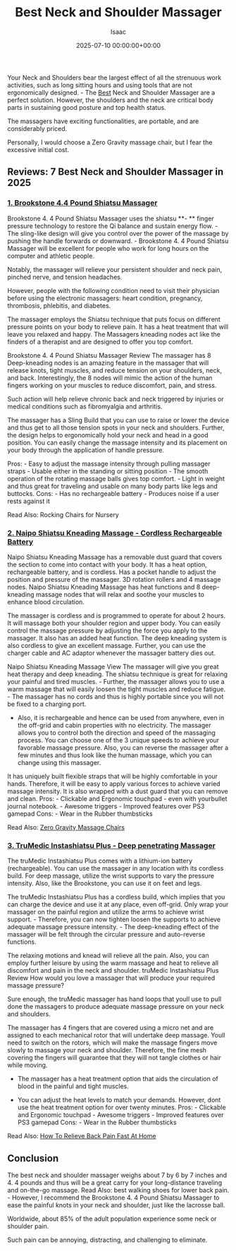 ﻿---
title: Best Neck and Shoulder Massager
description: Your Neck and Shoulders bear the largest effect of all the strenuous work activities, such as long sitting hours and using tools that are not ergonomically...
slug: /best-neck-and-shoulder-massager/
date: 2025-07-10 00:00:00+00:00
lastmod: 2025-07-10 00:00:00+03:00
author: Isaac
categories:
- Recliners
tags:
- recliners
- best
- neck
layout: post
---

Your Neck and Shoulders bear the largest effect of all the strenuous work activities, such as long sitting hours and using tools that are not ergonomically designed. - The [Best](https://pestpolicy.com/best-outdoor-rocking-chairs/) Neck and Shoulder Massager are a perfect solution. However, the shoulders and the neck are critical body parts in sustaining good posture and top health status.

The massagers have exciting functionalities, are portable, and are considerably priced.

Personally, I would choose a Zero Gravity massage chair, but I fear the excessive initial cost.

##  Reviews: 7 Best Neck and Shoulder Massager in 2025

###  [1. Brookstone 4.4 Pound Shiatsu Massager](https://www.amazon.com/dp/B00GHQNFIK/?tag=p-policy-20)

Brookstone 4. 4 Pound Shiatsu Massager uses the shiatsu **- ** finger pressure technology to restore the Qi balance and sustain energy flow. - The sling-like design will give you control over the power of the massage by pushing the handle forwards or downward. - Brookstone 4. 4 Pound Shiatsu Massager will be excellent for people who work for long hours on the computer and athletic people.

Notably, the massager will relieve your persistent shoulder and neck pain, pinched nerve, and tension headaches.

However, people with the following condition need to visit their physician before using the electronic massagers: heart condition, pregnancy, thrombosis, phlebitis, and diabetes.

The massager employs the Shiatsu technique that puts focus on different pressure points on your body to relieve pain. It has a heat treatment that will leave you relaxed and happy. The Massagers kneading nodes act like the finders of a therapist and are designed to offer you top comfort.

Brookstone 4. 4 Pound Shiatsu Massager Review The massager has 8 Deep-kneading nodes is an amazing feature in the massager that will release knots, tight muscles, and reduce tension on your shoulders, neck, and back. Interestingly, the 8 nodes will mimic the action of the human fingers working on your muscles to reduce discomfort, pain, and stress.

Such action will help relieve chronic back and neck triggered by injuries or medical conditions such as fibromyalgia and arthritis.

The massager has a Sling Build that you can use to raise or lower the device and thus get to all those tension spots in your neck and shoulders. Further, the design helps to ergonomically hold your neck and head in a good position. You can easily change the massage intensity and its placement on your body through the application of handle pressure.

Pros: - Easy to adjust the massage intensity through pulling massager straps - Usable either in the standing or sitting position - The smooth operation of the rotating massage balls gives top comfort. - Light in weight and thus great for traveling and usable on many body parts like legs and buttocks. Cons: - Has no rechargeable battery - Produces noise if a user rests against it

Read Also: Rocking Chairs for Nursery

###  [2. Naipo Shiatsu Kneading Massage - Cordless Rechargeable Battery](https://www.amazon.com/dp/B01MEH3FTT/?tag=p-policy-20)

Naipo Shiatsu Kneading Massage has a removable dust guard that covers the section to come into contact with your body. It has a heat option, rechargeable battery, and is cordless. Has a pocket handle to adjust the position and pressure of the massager. 3D rotation rollers and 4 massage nodes. Naipo Shiatsu Kneading Massage has heat functions and 8 deep-kneading massage nodes that will relax and soothe your muscles to enhance blood circulation.

The massager is cordless and is programmed to operate for about 2 hours. It will massage both your shoulder region and upper body. You can easily control the massage pressure by adjusting the force you apply to the massager. It also has an added heat function. The deep kneading system is also cordless to give an excellent massage. Further, you can use the charger cable and AC adaptor whenever the massager battery dies out.

Naipo Shiatsu Kneading Massage View The massager will give you great heat therapy and deep kneading. The shiatsu technique is great for relaxing your painful and tired muscles. - Further, the massager allows you to use a warm massage that will easily loosen the tight muscles and reduce fatigue. - The massager has no cords and thus is highly portable since you will not be fixed to a charging port.

- Also, it is rechargeable and hence can be used from anywhere, even in the off-grid and cabin properties with no electricity. The massager allows you to control both the direction and speed of the massaging process. You can choose one of the 3 unique speeds to achieve your favorable massage pressure. Also, you can reverse the massager after a few minutes and thus look like the human massage, which you can change using this massager.

It has uniquely built flexible straps that will be highly comfortable in your hands. Therefore, it will be easy to apply various forces to achieve varied massage intensity. It is also wrapped with a dust guard that you can remove and clean. Pros: - Clickable and Ergonomic touchpad - even with yourbullet journal notebook. - Awesome triggers - Improved features over PS3 gamepad Cons: - Wear in the Rubber thumbsticks

Read Also: [Zero Gravity Massage Chairs](https://pestpolicy.com/best-zero-gravity-massage-chairs/)

###  [3. TruMedic Instashiatsu Plus - Deep penetrating Massager](https://www.amazon.com/dp/B01516LTRK/?tag=p-policy-20)

The truMedic Instashiatsu Plus comes with a lithium-ion battery (rechargeable). You can use the massager in any location with its cordless build. For deep massage, utilize the wrist supports to vary the pressure intensity. Also, like the Brookstone, you can use it on feet and legs.

The truMedic Instashiatsu Plus has a cordless build, which implies that you can charge the device and use it at any place, even off-grid. Only wrap your massager on the painful region and utilize the arms to achieve wrist support. - Therefore, you can now tighten loosen the supports to achieve adequate massage pressure intensity. - The deep-kneading effect of the massager will be felt through the circular pressure and auto-reverse functions.

The relaxing motions and knead will relieve all the pain. Also, you can employ further leisure by using the warm massage and heat to relieve all discomfort and pain in the neck and shoulder. truMedic Instashiatsu Plus Review How would you love a massager that will produce your required massage pressure?

Sure enough, the truMedic massager has hand loops that youll use to pull done the massagers to produce adequate massage pressure on your neck and shoulders.

The massager has 4 fingers that are covered using a micro net and are assigned to each mechanical rotor that will undertake deep massage. Youll need to switch on the rotors, which will make the massage fingers move slowly to massage your neck and shoulder. Therefore, the fine mesh covering the fingers will guarantee that they will not tangle clothes or hair while moving.

- The massager has a heat treatment option that aids the circulation of blood in the painful and tight muscles.

- You can adjust the heat levels to match your demands. However, dont use the heat treatment option for over twenty minutes. Pros: - Clickable and Ergonomic touchpad - Awesome triggers - Improved features over PS3 gamepad Cons: - Wear in the Rubber thumbsticks

Read Also: [How To Relieve Back Pain Fast At Home](https://pestpolicy.com/relieve-back-pain-fast/)

##  Conclusion

The best neck and shoulder massager weighs about 7 by 6 by 7 inches and 4. 4 pounds and thus will be a great carry for your long-distance traveling and on-the-go massage. Read Also: best walking shoes for lower back pain. - However, I recommend the Brookstone 4. 4 Pound Shiatsu Massager to ease the painful knots in your neck and shoulder, just like the lacrosse ball.

Worldwide, about 85% of the adult population experience some neck or shoulder pain.

Such pain can be annoying, distracting, and challenging to eliminate.

